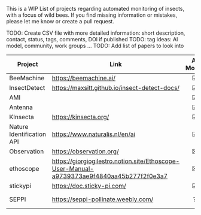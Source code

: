This is a WIP List of projects regarding automated monitoring of insects, with a focus of wild bees.
If you find missing information or mistakes, please let me know or create a pull request.

TODO: Create CSV file with more detailed information: short description, contact, status, tags, comments, DOI if published
TODO: tag ideas: AI model, community,  work groups ...
TODO: Add list of papers to look into

| Project    | Link | AI Model | Hardware | Software | Country |
| -------- | ------- | :--------: | :--------: | :--------: | ------- | 
| BeeMachine  | https://beemachine.ai/| &#x2611; | &#x2612; | &#x2611; | USA |
| InsectDetect | https://maxsitt.github.io/insect-detect-docs/ | &#x2611; | &#x2611; | &#x2611; | Germany | 
| AMI  | | &#x2611; | &#x2611; | &#x2611; |  |
| Antenna  | | &#x2611; | &#x2611; | &#x2611; |  |
| KInsecta  | https://kinsecta.org/ | &#x2611; | &#x2611; | &#x2611; | Germany |
| Nature Identification API | https://www.naturalis.nl/en/ai | &#x2611; | &#x2612; | &#x2611; | Netherlands
| Observation | https://observation.org/ | &#x2612; | &#x2612; | &#x2611; | Netherlands
| ethoscope | https://giorgiogilestro.notion.site/Ethoscope-User-Manual-a9739373ae9f4840aa45b277f2f0e3a7 | &#x2612; | &#x2611; | &#x2611; | Netherlands
| stickypi | https://doc.sticky-pi.com/ | &#x2611; | &#x2611; | &#x2611; | Netherlands
| SEPPI | https://seppi-pollinate.weebly.com/ | ? | ? | ? | Germany/Belgium/Czech Republic/Finland/Italy/Romania/Latvia |
